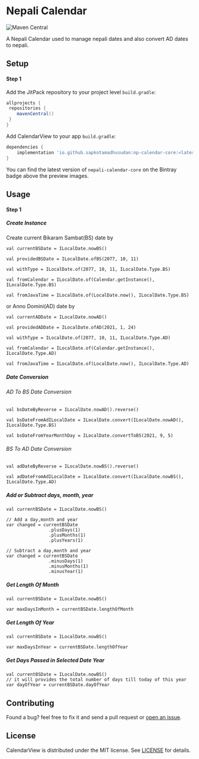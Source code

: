 # Nepali Calendar
![Maven Central](https://img.shields.io/maven-central/v/io.github.sapkotamadhusudan/np-calendar-core?color=green)

A Nepali Calendar used to manage nepali dates and also convert AD dates to nepali.

## Setup

#### Step 1

Add the JitPack repository to your project level `build.gradle`:

```groovy
allprojects {
 repositories {
    mavenCentral()
 }
}
```

Add CalendarView to your app `build.gradle`:

```groovy
dependencies {
	implementation 'io.github.sapkotamadhusudan:np-calendar-core:<latest-version>'
}
```

You can find the latest version of `nepali-calendar-core` on the Bintray badge above the preview images.

## Usage

#### Step 1

##### Create Instance
Create current Bikaram Sambat(BS) date by

```
val currentBSDate = ILocalDate.nowBS()

val providedBSDate = ILocalDate.ofBS(2077, 10, 11)

val withType = ILocalDate.of(2077, 10, 11, ILocalDate.Type.BS)

val fromCalendar = ILocalDate.of(Calendar.getInstance(), ILocalDate.Type.BS)

val fromJavaTime = ILocalDate.of(LocalDate.now(), ILocalDate.Type.BS)
```

or 
Anno Domini(AD) date by

```
val currentADDate = ILocalDate.nowAD()

val providedADDate = ILocalDate.ofAD(2021, 1, 24)

val withType = ILocalDate.of(2077, 10, 11, ILocalDate.Type.AD)

val fromCalendar = ILocalDate.of(Calendar.getInstance(), ILocalDate.Type.AD)

val fromJavaTime = ILocalDate.of(LocalDate.now(), ILocalDate.Type.AD)
```


##### Date Conversion

###### AD To BS Date Conversion
```
val bsDateByReverse = ILocalDate.nowAD().reverse()

val bsDateFromAdILocalDate = ILocalDate.convert(ILocalDate.nowAD(), ILocalDate.Type.BS)

val bsDateFromYearMonthDay = ILocalDate.convertToBS(2021, 9, 5)
```

###### BS To AD Date Conversion
```
val adDateByReverse = ILocalDate.nowBS().reverse()

val adDateFromAdILocalDate = ILocalDate.convert(ILocalDate.nowBS(), ILocalDate.Type.AD)
```

##### Add or Subtract days, month, year

```
val currentBSDate = ILocalDate.nowBS()

// Add a day,month and year
var changed = currentBSDate
				.plusDays(1)
				.plusMonths(1)
				.plusYears(1)

// Subtract a day,month and year
var changed = currentBSDate
				.minusDays(1)
				.minusMonths(1)
				.minusYear(1)
```



##### Get Length Of Month

```
val currentBSDate = ILocalDate.nowBS()

var maxDaysInMonth = currentBSDate.lengthOfMonth
```


##### Get Length Of Year

```
val currentBSDate = ILocalDate.nowBS()

var maxDaysInYear = currentBSDate.lengthOfYear
```


##### Get Days Passed in Selected Date Year

```
val currentBSDate = ILocalDate.nowBS()
// it will provides the total number of days till today of this year
var dayOfYear = currentBSDate.dayOfYear
```



## Contributing

Found a bug? feel free to fix it and send a pull request or [open an issue](https://github.com/sapkotamadhusudan/nepali-calendar/issues).


## License
CalendarView is distributed under the MIT license. See [LICENSE](https://github.com/sapkotamadhusudan/nepali-calendar/blob/master/LICENSE.md) for details.